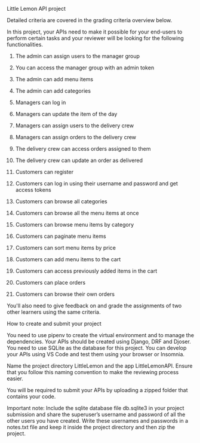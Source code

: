 Little Lemon API project

Detailed criteria are covered in the grading criteria overview below.

In this project, your APIs need to make it possible for your end-users to perform certain tasks and your reviewer will be looking for the following functionalities.

1.	The admin can assign users to the manager group

2.	You can access the manager group with an admin token

3.	The admin can add menu items 

4.	The admin can add categories

5.	Managers can log in 

6.	Managers can update the item of the day

7.	Managers can assign users to the delivery crew

8.	Managers can assign orders to the delivery crew

9.	The delivery crew can access orders assigned to them

10.	The delivery crew can update an order as delivered

11.	Customers can register

12.	Customers can log in using their username and password and get access tokens

13.	Customers can browse all categories 

14.	Customers can browse all the menu items at once

15.	Customers can browse menu items by category

16.	Customers can paginate menu items

17.	Customers can sort menu items by price

18.	Customers can add menu items to the cart

19.	Customers can access previously added items in the cart

20.	Customers can place orders

21.	Customers can browse their own orders

You'll also need to give feedback on and grade the assignments of two other learners using the same criteria.

How to create and submit your project

You need to use pipenv to create the virtual environment and to manage the dependencies. Your APIs should be created using Django, DRF and Djoser. You need to use SQLite as the database for this project. You can develop your APIs using VS Code and test them using your browser or Insomnia. 

Name the project directory LittleLemon and the app LittleLemonAPI. Ensure that you follow this naming convention to make the reviewing process easier. 

You will be required to submit your APIs by uploading a zipped folder that contains your code. 

Important note: Include the sqlite database file db.sqlite3 in your project submission and share the superuser’s username and password of all the other users you have created. Write these usernames and passwords in a notes.txt file and keep it inside the project directory and then zip the project. 